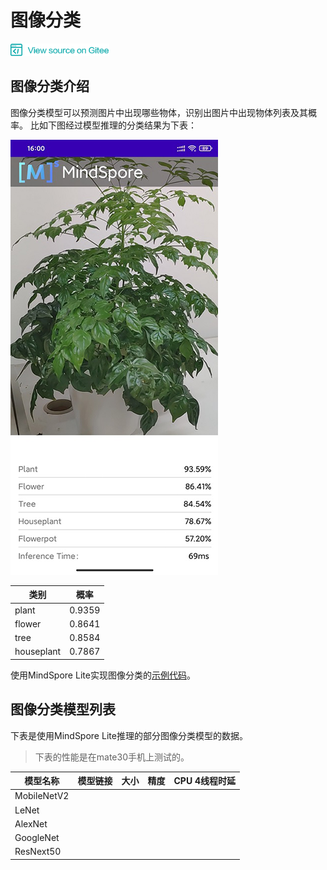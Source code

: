 ﻿# 图像分类

<a href="https://gitee.com/mindspore/docs/blob/master/lite/docs/source_zh_cn/image_classification.md" target="_blank"><img src="./_static/logo_source.png"></a>

## 图像分类介绍

图像分类模型可以预测图片中出现哪些物体，识别出图片中出现物体列表及其概率。 比如下图经过模型推理的分类结果为下表： 

![image_classification](images/image_classification_result.png)

| 类别       | 概率   |
| ---------- | ------ |
| plant      | 0.9359 |
| flower     | 0.8641 |
| tree       | 0.8584 |
| houseplant | 0.7867 |

使用MindSpore Lite实现图像分类的[示例代码](https://gitee.com/mindspore/mindspore/tree/master/model_zoo/official/lite/image_classification)。

## 图像分类模型列表

下表是使用MindSpore Lite推理的部分图像分类模型的数据。

> 下表的性能是在mate30手机上测试的。

| 模型名称               | 模型链接 | 大小 | 精度 | CPU 4线程时延 |
|-----------------------|----------|----------|----------|-----------|
| MobileNetV2 |         |         |         |          |
| LeNet |          |         |         |          |
| AlexNet | |  |  |  |
| GoogleNet | |  |  |  |
| ResNext50 | |  |  |  |

